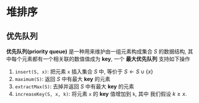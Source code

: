 # 堆排序

## 优先队列

**优先队列(priority queue)** 是一种用来维护由一组元素构成集合 $S$ 的数据结构, 其中每个元素都有一个相关联的数值值成为 **key**, 一个 **最大优先队列** 支持如下操作

1.  `insert(S, x)`: 把元素 `x` 插入集合 $S$ 中, 等价于 $S\leftarrow S \cup \{x\}$
2.  `maximum(S)`: 返回 $S$ 中有最大 **key** 的元素
3.  `extractMax(S)`: 去掉并返回 $S$ 中有最大 **key** 的元素
4.  `increaseKey(S, x, k)`: 将元素 `x` 的 **key** 值增加到 `k`, 其中 我们假设 $k\geq x$.